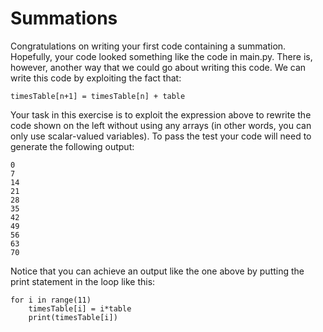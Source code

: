 # Summations

Congratulations on writing your first code containing a summation.  Hopefully, your code looked something like the code in main.py.  There is, however, another way that we could go about writing this code.  We can write this code by exploiting the fact that:

````
timesTable[n+1] = timesTable[n] + table
````

Your task in this exercise is to exploit the expression above to rewrite the code shown on the left without using any arrays (in other words, you can only use scalar-valued variables).  To pass the test your code will need to generate the following output:

````
0
7
14
21
28
35
42
49
56
63
70
````

Notice that you can achieve an output like the one above by putting the print statement in the loop like this:

````
for i in range(11)
    timesTable[i] = i*table
    print(timesTable[i])
````    
